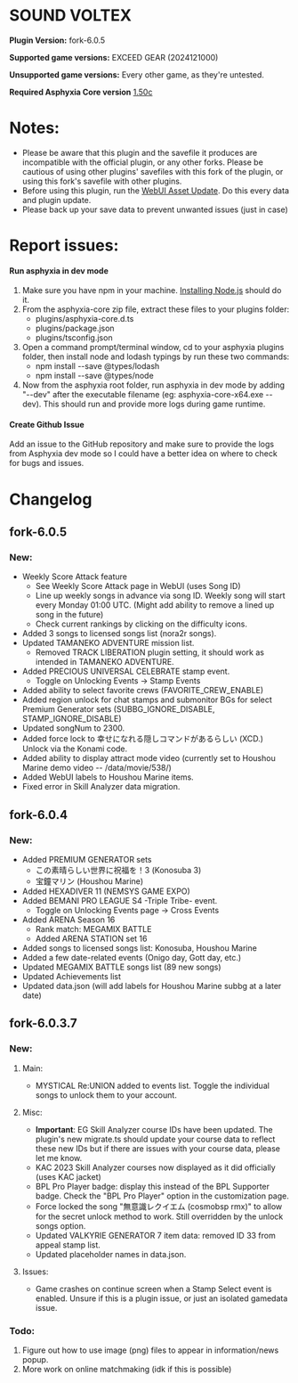 # SOUND VOLTEX

**Plugin Version:** fork-6.0.5

**Supported game versions:** EXCEED GEAR (2024121000)

**Unsupported game versions:** Every other game, as they're untested.

**Required Asphyxia Core version** [1.50c](https://github.com/asphyxia-core/asphyxia-core.github.io/releases/tag/v1.50)

**Notes:**
===========
- Please be aware that this plugin and the savefile it produces are incompatible with the official plugin, or any other forks. Please be cautious of using other plugins' savefiles with this fork of the plugin, or using this fork's savefile with other plugins.
- Before using this plugin, run the [WebUI Asset Update](/plugin/sdvx@asphyxia/update%20webui%20assets). Do this every data and plugin update.
- Please back up your save data to prevent unwanted issues (just in case)

**Report issues:**
===========

#### Run asphyxia in dev mode 
1. Make sure you have npm in your machine. [Installing Node.js](https://nodejs.org/en/download) should do it.
2. From the asphyxia-core zip file, extract these files to your plugins folder:
	- plugins/asphyxia-core.d.ts
	- plugins/package.json
	- plugins/tsconfig.json
3. Open a command prompt/terminal window, cd to your asphyxia plugins folder, then install node and lodash typings by run these two commands:
	- npm install --save @types/lodash
	- npm install --save @types/node
4. Now from the asphyxia root folder, run asphyxia in dev mode by adding "--dev" after the executable filename (eg: asphyxia-core-x64.exe --dev). This should run and provide more logs during game runtime.

#### Create Github Issue
Add an issue to the GitHub repository and make sure to provide the logs from Asphyxia dev mode so I could have a better idea on where to check for bugs and issues.

Changelog
===========
## fork-6.0.5

### New:
- Weekly Score Attack feature
	- See Weekly Score Attack page in WebUI (uses Song ID)
	- Line up weekly songs in advance via song ID. Weekly song will start every Monday 01:00 UTC. (Might add ability to remove a lined up song in the future)
	- Check current rankings by clicking on the difficulty icons.
- Added 3 songs to licensed songs list (nora2r songs).
- Updated TAMANEKO ADVENTURE mission list.
	- Removed TRACK LIBERATION plugin setting, it should work as intended in TAMANEKO ADVENTURE.
- Added PRECIOUS UNIVERSAL CELEBRATE stamp event.
	- Toggle on Unlocking Events -> Stamp Events
- Added ability to select favorite crews (FAVORITE_CREW_ENABLE)
- Added region unlock for chat stamps and submonitor BGs for select Premium Generator sets (SUBBG_IGNORE_DISABLE, STAMP_IGNORE_DISABLE)
- Updated songNum to 2300.
- Added force lock to 幸せになれる隠しコマンドがあるらしい (XCD.) Unlock via the Konami code.
- Added ability to display attract mode video (currently set to Houshou Marine demo video -- /data/movie/538/)
- Added WebUI labels to Houshou Marine items.
- Fixed error in Skill Analyzer data migration.


## fork-6.0.4

### New:
- Added PREMIUM GENERATOR sets
	- この素晴らしい世界に祝福を！3 (Konosuba 3)
	- 宝鐘マリン (Houshou Marine)
- Added HEXADIVER 11 (NEMSYS GAME EXPO)
- Added BEMANI PRO LEAGUE S4 -Triple Tribe- event.
	- Toggle on Unlocking Events page -> Cross Events
- Added ARENA Season 16
	- Rank match: MEGAMIX BATTLE
	- Added ARENA STATION set 16
- Added songs to licensed songs list: Konosuba, Houshou Marine
- Added a few date-related events (Onigo day, Gott day, etc.)
- Updated MEGAMIX BATTLE songs list (89 new songs)
- Updated Achievements list
- Updated data.json (will add labels for Houshou Marine subbg at a later date)


## fork-6.0.3.7

### New:

1. Main:
	- MYSTICAL Re:UNION added to events list. Toggle the individual songs to unlock them to your account.

2. Misc:
	- **Important**: EG Skill Analyzer course IDs have been updated. The plugin's new migrate.ts should update your course data to reflect these new IDs but if there are issues with your course data, please let me know. 
	- KAC 2023 Skill Analyzer courses now displayed as it did officially (uses KAC jacket)
	- BPL Pro Player badge: display this instead of the BPL Supporter badge. Check the "BPL Pro Player" option in the customization page.
	- Force locked the song "無意識レクイエム (cosmobsp rmx)" to allow for the secret unlock method to work. Still overridden by the unlock songs option.
	- Updated VALKYRIE GENERATOR 7 item data: removed ID 33 from appeal stamp list. 
	- Updated placeholder names in data.json.

3. Issues:
	- Game crashes on continue screen when a Stamp Select event is enabled. Unsure if this is a plugin issue, or just an isolated gamedata issue.


### Todo:

1. Figure out how to use image (png) files to appear in information/news popup.
2. More work on online matchmaking (idk if this is possible)
